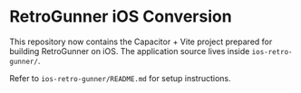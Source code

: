 # RetroGunner iOS Conversion

This repository now contains the Capacitor + Vite project prepared for building RetroGunner on iOS. The application source lives inside `ios-retro-gunner/`.

Refer to `ios-retro-gunner/README.md` for setup instructions.
